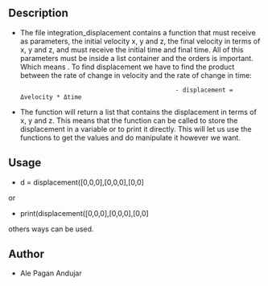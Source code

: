 ## Description

- The file integration_displacement contains a function that must receive as parameters, the initial velocity x, y and z, the final velocity 
in terms of x, y and z, and must receive the initial time and final time. All of this parameters must be inside a list container and the orders is important. Which means . To find displacement we have to find the product between the rate of change in velocity and the rate of change in time:
                  
                                                 - displacement = Δvelocity * Δtime
                                                  
- The function will return a list that contains the displacement in terms of x, y and z. This means that the function can be called to store the displacement in a variable or to print it directly. This will let us use the functions to get the values and do manipulate it however we want.
                                                  
## Usage

- d = displacement([0,0,0],[0,0,0],[0,0]

or

- print(displacement([0,0,0],[0,0,0],[0,0]

others ways can be used.


## Author

- Ale Pagan Andujar
